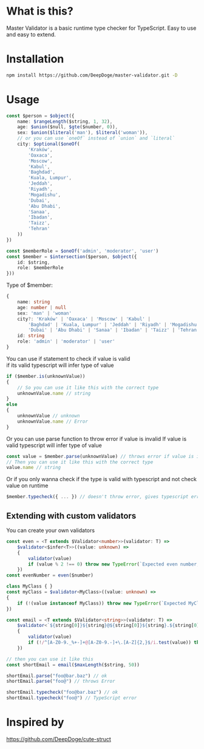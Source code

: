# What is this?
Master Validator is a basic runtime type checker for TypeScript.
Easy to use and easy to extend.

# Installation
```bash
npm install https://github.com/DeepDoge/master-validator.git -D
```

# Usage
```ts
const $person = $object({
    name: $rangeLength($string, 1, 32),
    age: $union($null, $gte($number, 0)),
    sex: $union($literal('man'), $literal('woman')),
    // or you can use `oneOf` instead of `union` and `literal`
    city: $optional($oneOf(
        'Kraków',
        'Oaxaca',
        'Moscow',
        'Kabul',
        'Baghdad',
        'Kuala, Lumpur',
        'Jeddah',
        'Riyadh',
        'Mogadishu',
        'Dubai',
        'Abu Dhabi',
        'Sanaa',
        'Ibadan',
        'Taizz',
        'Tehran'
    ))
})

const $memberRole = $oneOf('admin', 'moderator', 'user')
const $member = $intersection($person, $object({
    id: $string,
    role: $memberRole
}))
```
Type of $member:
```ts
{
    name: string
    age: number | null
    sex: 'man' | 'woman'
    city?: 'Kraków' | 'Oaxaca' | 'Moscow' | 'Kabul' | 
        'Baghdad' | 'Kuala, Lumpur' | 'Jeddah' | 'Riyadh' | 'Mogadishu' | 
        'Dubai' | 'Abu Dhabi' | 'Sanaa' | 'Ibadan' | 'Taizz' | 'Tehran' | null | undefined
    id: string
    role: 'admin' | 'moderator' | 'user'
}
```

You can use if statement to check if value is valid<br/>
if its valid typescript will infer type of value
```ts
if ($member.is(unknownValue)) 
{
    // So you can use it like this with the correct type
    unknownValue.name // string
}
else
{
    unknownValue // unknown
    unknownValue.name // Error
}
```

Or you can use parse function to throw error if value is invalid
If value is valid typescript will infer type of value
```ts
const value = $member.parse(unknownValue) // throws error if value is invalid
// Then you can use it like this with the correct type
value.name // string 
```

Or if you only wanna check if the type is valid with typescript and not check value on runtime
```ts
$member.typecheck({ ... }) // doesn't throw error, gives typescript error if type is invalid
```

## Extending with custom validators
You can create your own validators
```ts
const even = <T extends $Validator<number>>(validator: T) =>
    $validator<$infer<T>>((value: unknown) =>
    {
        validator(value)
        if (value % 2 !== 0) throw new TypeError(`Expected even number, got ${value}`)
    })
const evenNumber = even($number)

class MyClass { }
const myClass = $validator<MyClass>((value: unknown) => 
{
    if (!(value instanceof MyClass)) throw new TypeError(`Expected MyClass, got ${value}`)
})

const email = <T extends $Validator<string>>(validator: T) =>
    $validator<`${string[0]}${string}@${string[0]}${string}.${string[0]}${string}`>((value: unknown) =>
    {
        validator(value)
        if (!/^[A-Z0-9._%+-]+@[A-Z0-9.-]+\.[A-Z]{2,}$/i.test(value)) throw new TypeError(`Expected email, got ${value}`)
    })

// then you can use it like this
const shortEmail = email($maxLength($string, 50))

shortEmail.parse("foo@bar.baz") // ok
shortEmail.parse("foo@") // throws Error

shortEmail.typecheck("foo@bar.baz") // ok
shortEmail.typecheck("foo@") // TypeScript error
```

# Inspired by
https://github.com/DeepDoge/cute-struct